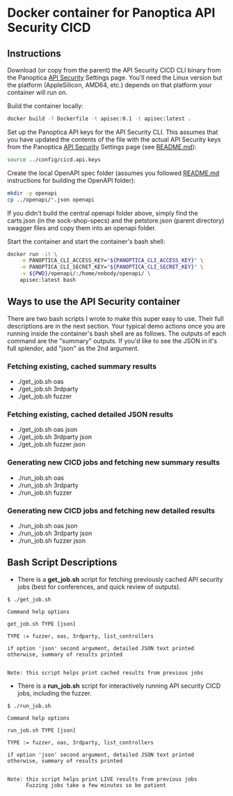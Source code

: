 # Docker container for Panoptica API Security CICD

## Instructions

Download (or copy from the parent) the API Security CICD CLI binary from the Panoptica [API Security](https://console.panoptica.app/settings/api_sec) Settings page.  You'll need the Linux version but the platform (AppleSilicon, AMD64, etc.) depends on that platform your container will run on.

Build the container locally:

```bash
docker build -f Dockerfile -t apisec:0.1 -t apisec:latest .
```

Set up the Panoptica API keys for the API Security CLI. This assumes that you have updated the contents of the file with the actual API Security keys from the Panoptica [API Security](https://console.panoptica.app/settings/api_sec) Settings page (see [README.md](../README.md)):

```bash
source ../config/cicd.api.keys
```

Create the local OpenAPI spec folder (assumes you followed [README.md](../README.md) instructions for building the OpenAPI folder):

```bash
mkdir -p openapi
cp ../openapi/*.json openapi
```

If you didn't build the central openapi folder above, simply find the carts.json (in the sock-shop-specs) and the petstore.json (parent directory) swagger files and copy them into an openapi folder.

Start the container and start the container's bash shell:

```bash
docker run -it \
    -e PANOPTICA_CLI_ACCESS_KEY="${PANOPTICA_CLI_ACCESS_KEY}" \
    -e PANOPTICA_CLI_SECRET_KEY="${PANOPTICA_CLI_SECRET_KEY}" \
    -v ${PWD}/openapi/:/home/nobody/openapi/ \
    apisec:latest bash
```

## Ways to use the API Security container

There are two bash scripts I wrote to make this super easy to use.  Their full descriptions are in the next section.  Your typical demo actions once you are running inside the container's bash shell are as follows.  The outputs of each command are the "summary" outputs.  If you'd like to see the JSON in it's full splendor, add "json" as the 2nd argument.

### Fetching existing, cached summary results

- ./get_job.sh oas
- ./get_job.sh 3rdparty
- ./get_job.sh fuzzer

### Fetching existing, cached detailed JSON results

- ./get_job.sh oas json
- ./get_job.sh 3rdparty json
- ./get_job.sh fuzzer json

### Generating new CICD jobs and fetching new summary results

- ./run_job.sh oas
- ./run_job.sh 3rdparty
- ./run_job.sh fuzzer

### Generating new CICD jobs and fetching new detailed results

- ./run_job.sh oas json
- ./run_job.sh 3rdparty json
- ./run_job.sh fuzzer json
  
## Bash Script Descriptions

- There is a **get_job.sh** script for fetching previously cached API security jobs (best for conferences, and quick review of outputs).

```
$ ./get_job.sh 

Command help options

get_job.sh TYPE [json]

TYPE := fuzzer, oas, 3rdparty, list_controllers

if option 'json' second argument, detailed JSON text printed
otherwise, summary of results printed


Note: this script helps print cached results from previous jobs
```

- There is a **run_job.sh** script for interactively running API security CICD jobs, including the fuzzer.

```
$ ./run_job.sh 

Command help options

run_job.sh TYPE [json]

TYPE := fuzzer, oas, 3rdparty, list_controllers

if option 'json' second argument, detailed JSON text printed
otherwise, summary of results printed


Note: this script helps print LIVE results from previous jobs
      Fuzzing jobs take a few minutes so be patient
```
